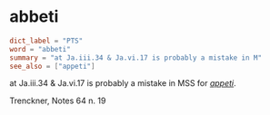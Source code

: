 # abbeti

``` toml
dict_label = "PTS"
word = "abbeti"
summary = "at Ja.iii.34 & Ja.vi.17 is probably a mistake in M"
see_also = ["appeti"]
```

at Ja.iii.34 & Ja.vi.17 is probably a mistake in MSS for *[appeti](appeti.md)*.

Trenckner, Notes 64 n. 19

